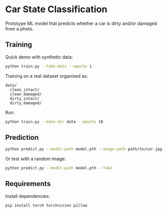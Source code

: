 # Car State Classification

Prototype ML model that predicts whether a car is dirty and/or damaged from a photo.

## Training

Quick demo with synthetic data:

```bash
python train.py --fake-data --epochs 1
```

Training on a real dataset organised as:

```
data/
  clean_intact/
  clean_damaged/
  dirty_intact/
  dirty_damaged/
```

Run:

```bash
python train.py --data-dir data --epochs 10
```

## Prediction

```bash
python predict.py --model-path model.pth --image-path path/to/car.jpg
```

Or test with a random image:

```bash
python predict.py --model-path model.pth --fake
```

## Requirements

Install dependencies:

```bash
pip install torch torchvision pillow
```

